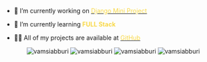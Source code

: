 - 🔭 I’m currently working on [<span style="color:#f8d847">Django Mini Project</span>](https://github.com/gokul2507/MiniProject)

- 🌱 I’m currently learning <span style="color:#f8d847">**FULL Stack**</span>

- 👨‍💻 All of my projects are available at [<span style="color:#f8d847">GitHub</span>](https://github.com/vamsiabburi?tab=repositories)

  </span>


<p align="center"><img src="https://github-readme-stats.vercel.app/api?username=vamsiabburi&show_icons=true&theme=radical" alt="vamsiabburi" /> 
<img  src="https://github-readme-stats.vercel.app/api/top-langs/?username=vamsiabburi&show_icons=true&locale=en&langs_count=3&theme=radical" alt="vamsiabburi" />
<img src="https://github-readme-streak-stats.herokuapp.com/?user=vamsiabburi&theme=radical" alt="vamsiabburi" />
<!-- <img  src="https://github-readme-stats.vercel.app/api/top-langs?username=gokul2507&show_icons=true&locale=en&layout=compact&theme=radical" alt="Gokul2507" /> -->
<img  src="https://activity-graph.herokuapp.com/graph?username=vamsiabburi&theme=react-dark" alt="vamsiabburi" /></p>
